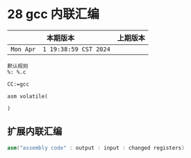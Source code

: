 # 28  gcc 内联汇编

|本期版本|上期版本
|:---:|:---:
`Mon Apr  1 19:38:59 CST 2024` |

```
默认规则
%: %.c
```

```
CC:=gcc
```

```
asm volatile(

)
```

## 扩展内联汇编

```cpp
asm("assembly code" : output : input : changed registers)
```